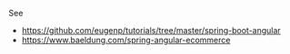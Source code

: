 See 
* https://github.com/eugenp/tutorials/tree/master/spring-boot-angular
* https://www.baeldung.com/spring-angular-ecommerce